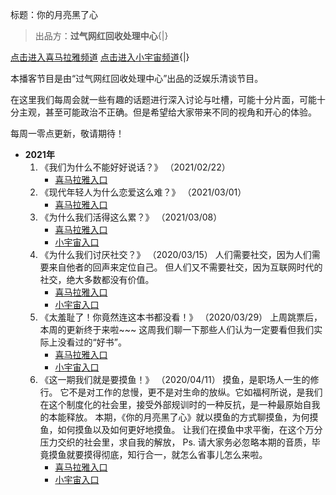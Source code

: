 标题：你的月亮黑了心

>	出品方：**过气网红回收处理中心**{|}

[点击进入喜马拉雅频道](https://www.ximalaya.com/yule/46899127/)
[点击进入小宇宙频道](https://www.xiaoyuzhoufm.com/podcast/6034cf819d8676983dcf81ef){|}

本播客节目是由“过气网红回收处理中心”出品的泛娱乐清谈节目。

在这里我们每周会就一些有趣的话题进行深入讨论与吐槽，可能十分片面，可能十分主观，甚至可能政治不正确。但是希望给大家带来不同的视角和开心的体验。

每周一零点更新，敬请期待！

-	**2021年**
	1.	《我们为什么不能好好说话？》 （2021/02/22）
		-	[喜马拉雅入口](https://www.ximalaya.com/yule/46899127/388141549)
	2.	《现代年轻人为什么恋爱这么难？》 （2021/03/01）
		-	[喜马拉雅入口](https://www.ximalaya.com/yule/46899127/390464943)
	3.	《为什么我们活得这么累？》 （2021/03/08）
		-	[喜马拉雅入口](https://www.ximalaya.com/yule/46899127/392733660)
		-	[小宇宙入口](https://www.xiaoyuzhoufm.com/episode/6044f85d55a0d3f4b8f96616)
	4.	《为什么我们讨厌社交？》 （2020/03/15）
		人们需要社交，因为人们需要来自他者的回声来定位自己。
		但人们又不需要社交，因为互联网时代的社交，绝大多数都没有价值。
		-	[喜马拉雅入口](https://www.ximalaya.com/yule/46899127/395076398)
		-	[小宇宙入口](https://www.xiaoyuzhoufm.com/episode/604e35a6cb4847efd22801c2)
	5.	《太羞耻了！你竟然连这本书都没看！》 （2020/03/29）
		上周跳票后，本周的更新终于来啦~~~
		这周我们聊一下那些人们认为一定要看但我们实际上没看过的“好书”。
		-	[喜马拉雅入口](https://www.ximalaya.com/yule/46899127/399889165)
		-	[小宇宙入口](https://www.xiaoyuzhoufm.com/episode/60607077f3bbab83b588d434)
	6.	《这一期我们就是要摸鱼！》 （2020/04/11）
		摸鱼，是职场人一生的修行。
		它不是对工作的怠慢，更不是对生命的放纵。它如福柯所说，是我们在这个制度化的社会里，接受外部规训时的一种反抗，是一种最原始自我的本能释放。
		本期，《你的月亮黑了心》就以摸鱼的方式聊摸鱼，为何摸鱼，如何摸鱼以及如何更好地摸鱼。
		让我们在摸鱼中求平衡，在这个万分压力交织的社会里，求自我的解放，
		Ps. 请大家务必忽略本期的音质，毕竟摸鱼就要摸得彻底，知行合一，就怎么省事儿怎么来啦。
		-	[喜马拉雅入口](https://www.ximalaya.com/yule/46899127/404582041)
		-	[小宇宙入口](https://www.xiaoyuzhoufm.com/episode/6072f049b3b59ee30e7c1469?s=eyJ1IjogIjYwMjBkMDBjZTBmNWU3MjNiYmE4OTQyZSJ9)